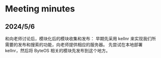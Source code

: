 # Meeting minutes

## 2024/5/6

和向老师讨论后，模块化后的模块收集和发布：
早期先采用 kellnr 来实现我们所需要的发布和搜索的功能，向老师提供相应的服务器。
先尝试在本地部署 kellnr，然后将 ByteOS 相关的模块先发布到这个地方。